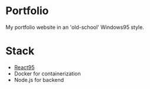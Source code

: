 # Portfolio
My portfolio website in an 'old-school' Windows95 style.

# Stack
- [React95](https://github.com/React95/React95)
- Docker for containerization
- Node.js for backend